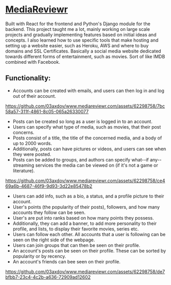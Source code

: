 # <a href="https://www.mediareviewr.com/">MediaReviewr</a>

Built with React for the frontend and Python's Django module for the backend. This project taught me a lot, mainly working on large scale projects and gradually implementing features based on initial ideas and concepts. I also learned how to use specific tools that make hosting and setting up a website easier, such as Heroku, AWS and where to buy domains and SSL Certificates. Basically a social media website dedicated towards different forms of entertainment, such as movies. Sort of like IMDB combined with Facebook.

## Functionality:
  - Accounts can be created with emails, and users can then log in and log out of their account.
    
https://github.com/03axdov/www.mediareviewr.com/assets/62298758/7bc58a57-311f-4861-8c05-065a26330077

  - Posts can be created so long as a user is logged in to an account.
  - Users can specify what type of media, such as movies, that their post concerns.
  - Posts consist of a title, the title of the concerned media, and a body of up to 2000 words.
  - Additionally, posts can have pictures or videos, and users can see when they were posted.
  - Posts can be added to groups, and authors can specify what--if any--streaming services the media can be viewed on (if it's not a game or literature).

https://github.com/03axdov/www.mediareviewr.com/assets/62298758/ce469a6b-4687-46f9-9d93-3d22e85478b2

  - Users can add info, such as a bio, a status, and a profile picture to their account.
  - User's points (the popularity of their posts), followers, and how many accounts they follow can be seen.
  - User's are put into ranks based on how many points they possess.
  - Additionally, they can add a banner, to add more personality to their profile, and lists, to display their favorite movies, series etc.
  - Users can follow each other. All accounts that a user is following can be seen on the right side of the webpage.
  - Users can join groups that can then be seen on their profile.
  - An account's posts can be seen on their profile. These can be sorted by popularity or by recency.
  - An account's friends can bee seen on their profile.

https://github.com/03axdov/www.mediareviewr.com/assets/62298758/de7bfbb7-23c4-4c2b-a636-72909ad12602

